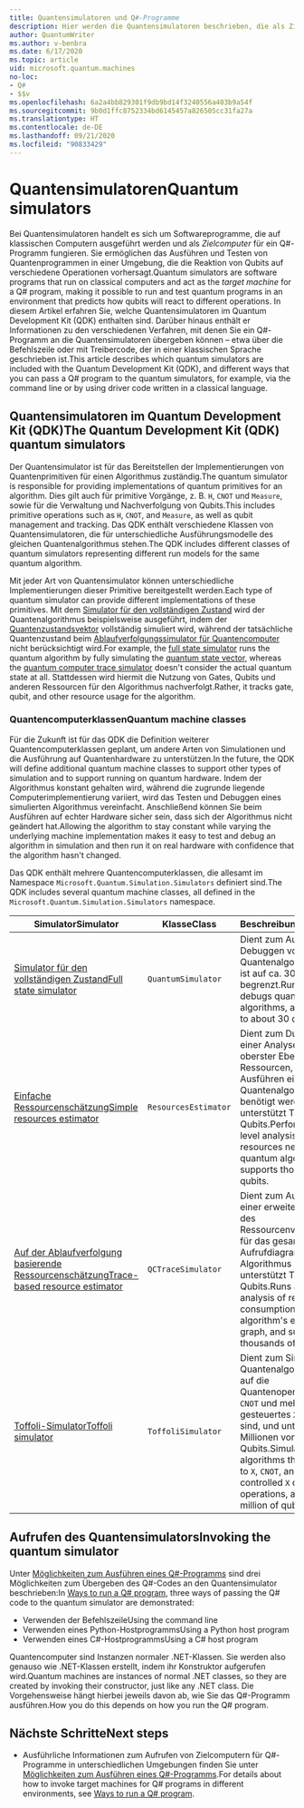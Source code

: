 ```yaml
---
title: Quantensimulatoren und Q#-Programme
description: Hier werden die Quantensimulatoren beschrieben, die als Zielcomputer für Q#-Programme verfügbar sind.
author: QuantumWriter
ms.author: v-benbra
ms.date: 6/17/2020
ms.topic: article
uid: microsoft.quantum.machines
no-loc:
- Q#
- $$v
ms.openlocfilehash: 6a2a4bb829301f9db9bd14f3240556a403b9a54f
ms.sourcegitcommit: 9b0d1ffc8752334bd6145457a826505cc31fa27a
ms.translationtype: HT
ms.contentlocale: de-DE
ms.lasthandoff: 09/21/2020
ms.locfileid: "90833429"
---
```

# <a name="quantum-simulators"></a><span data-ttu-id="ded20-103">Quantensimulatoren</span><span class="sxs-lookup"><span data-stu-id="ded20-103">Quantum simulators</span></span>

<span data-ttu-id="ded20-104">Bei Quantensimulatoren handelt es sich um Softwareprogramme, die auf klassischen Computern ausgeführt werden und als *Zielcomputer* für ein Q#-Programm fungieren. Sie ermöglichen das Ausführen und Testen von Quantenprogrammen in einer Umgebung, die die Reaktion von Qubits auf verschiedene Operationen vorhersagt.</span><span class="sxs-lookup"><span data-stu-id="ded20-104">Quantum simulators are software programs that run on classical computers and act as the *target machine* for a Q# program, making it possible to run and test quantum programs in an environment that predicts how qubits will react to different operations.</span></span> <span data-ttu-id="ded20-105">In diesem Artikel erfahren Sie, welche Quantensimulatoren im Quantum Development Kit (QDK) enthalten sind. Darüber hinaus enthält er Informationen zu den verschiedenen Verfahren, mit denen Sie ein Q#-Programm an die Quantensimulatoren übergeben können – etwa über die Befehlszeile oder mit Treibercode, der in einer klassischen Sprache geschrieben ist.</span><span class="sxs-lookup"><span data-stu-id="ded20-105">This article describes which quantum simulators are included with the Quantum Development Kit (QDK), and different ways that you can pass a Q# program to the quantum simulators, for example, via the command line or by using driver code written in a classical language.</span></span>  



## <a name="the-quantum-development-kit-qdk-quantum-simulators"></a><span data-ttu-id="ded20-106">Quantensimulatoren im Quantum Development Kit (QDK)</span><span class="sxs-lookup"><span data-stu-id="ded20-106">The Quantum Development Kit (QDK) quantum simulators</span></span>

<span data-ttu-id="ded20-107">Der Quantensimulator ist für das Bereitstellen der Implementierungen von Quantenprimitiven für einen Algorithmus zuständig.</span><span class="sxs-lookup"><span data-stu-id="ded20-107">The quantum simulator is responsible for providing implementations of quantum primitives for an algorithm.</span></span> <span data-ttu-id="ded20-108">Dies gilt auch für primitive Vorgänge, z. B. `H`, `CNOT` und `Measure`, sowie für die Verwaltung und Nachverfolgung von Qubits.</span><span class="sxs-lookup"><span data-stu-id="ded20-108">This includes primitive operations such as `H`, `CNOT`, and `Measure`, as well as qubit management and tracking.</span></span> <span data-ttu-id="ded20-109">Das QDK enthält verschiedene Klassen von Quantensimulatoren, die für unterschiedliche Ausführungsmodelle des gleichen Quantenalgorithmus stehen.</span><span class="sxs-lookup"><span data-stu-id="ded20-109">The QDK includes different classes of quantum simulators representing different run models for the same quantum algorithm.</span></span> 


<span data-ttu-id="ded20-110">Mit jeder Art von Quantensimulator können unterschiedliche Implementierungen dieser Primitive bereitgestellt werden.</span><span class="sxs-lookup"><span data-stu-id="ded20-110">Each type of quantum simulator can provide different implementations of these primitives.</span></span> <span data-ttu-id="ded20-111">Mit dem [Simulator für den vollständigen Zustand](xref:microsoft.quantum.machines.full-state-simulator) wird der Quantenalgorithmus beispielsweise ausgeführt, indem der [Quantenzustandsvektor](xref:microsoft.quantum.glossary#quantum-state) vollständig simuliert wird, während der tatsächliche Quantenzustand beim [Ablaufverfolgungssimulator für Quantencomputer](xref:microsoft.quantum.machines.qc-trace-simulator.intro) nicht berücksichtigt wird.</span><span class="sxs-lookup"><span data-stu-id="ded20-111">For example, the [full state simulator](xref:microsoft.quantum.machines.full-state-simulator) runs the quantum algorithm by fully simulating the [quantum state vector](xref:microsoft.quantum.glossary#quantum-state), whereas the [quantum computer trace simulator](xref:microsoft.quantum.machines.qc-trace-simulator.intro) doesn't consider the actual quantum state at all.</span></span> <span data-ttu-id="ded20-112">Stattdessen wird hiermit die Nutzung von Gates, Qubits und anderen Ressourcen für den Algorithmus nachverfolgt.</span><span class="sxs-lookup"><span data-stu-id="ded20-112">Rather, it tracks gate, qubit, and other resource usage for the algorithm.</span></span>

### <a name="quantum-machine-classes"></a><span data-ttu-id="ded20-113">Quantencomputerklassen</span><span class="sxs-lookup"><span data-stu-id="ded20-113">Quantum machine classes</span></span>

<span data-ttu-id="ded20-114">Für die Zukunft ist für das QDK die Definition weiterer Quantencomputerklassen geplant, um andere Arten von Simulationen und die Ausführung auf Quantenhardware zu unterstützen.</span><span class="sxs-lookup"><span data-stu-id="ded20-114">In the future, the QDK will define additional quantum machine classes to support other types of simulation and to support running on quantum hardware.</span></span> <span data-ttu-id="ded20-115">Indem der Algorithmus konstant gehalten wird, während die zugrunde liegende Computerimplementierung variiert, wird das Testen und Debuggen eines simulierten Algorithmus vereinfacht. Anschließend können Sie beim Ausführen auf echter Hardware sicher sein, dass sich der Algorithmus nicht geändert hat.</span><span class="sxs-lookup"><span data-stu-id="ded20-115">Allowing the algorithm to stay constant while varying the underlying machine implementation makes it easy to test and debug an algorithm in simulation and then run it on real hardware with confidence that the algorithm hasn't changed.</span></span>

<span data-ttu-id="ded20-116">Das QDK enthält mehrere Quantencomputerklassen, die allesamt im Namespace `Microsoft.Quantum.Simulation.Simulators` definiert sind.</span><span class="sxs-lookup"><span data-stu-id="ded20-116">The QDK includes several quantum machine classes, all defined in the `Microsoft.Quantum.Simulation.Simulators` namespace.</span></span>

|<span data-ttu-id="ded20-117">Simulator</span><span class="sxs-lookup"><span data-stu-id="ded20-117">Simulator</span></span> |<span data-ttu-id="ded20-118">Klasse</span><span class="sxs-lookup"><span data-stu-id="ded20-118">Class</span></span>|<span data-ttu-id="ded20-119">Beschreibung</span><span class="sxs-lookup"><span data-stu-id="ded20-119">Description</span></span>|
|-----|------|---|
|[<span data-ttu-id="ded20-120">Simulator für den vollständigen Zustand</span><span class="sxs-lookup"><span data-stu-id="ded20-120">Full state simulator</span></span>](xref:microsoft.quantum.machines.full-state-simulator)| `QuantumSimulator` | <span data-ttu-id="ded20-121">Dient zum Ausführen und Debuggen von Quantenalgorithmen und ist auf ca. 30 Qubits begrenzt.</span><span class="sxs-lookup"><span data-stu-id="ded20-121">Runs and debugs quantum algorithms, and is limited to about 30 qubits.</span></span> |
|[<span data-ttu-id="ded20-122">Einfache Ressourcenschätzung</span><span class="sxs-lookup"><span data-stu-id="ded20-122">Simple resources estimator</span></span>](xref:microsoft.quantum.machines.resources-estimator)| `ResourcesEstimator` | <span data-ttu-id="ded20-123">Dient zum Durchführen einer Analyse auf oberster Ebene für die Ressourcen, die zum Ausführen eines Quantenalgorithmus benötigt werden, und unterstützt Tausende von Qubits.</span><span class="sxs-lookup"><span data-stu-id="ded20-123">Performs a top level analysis of the resources needed to run a quantum algorithm, and supports thousands of qubits.</span></span>|
|[<span data-ttu-id="ded20-124">Auf der Ablaufverfolgung basierende Ressourcenschätzung</span><span class="sxs-lookup"><span data-stu-id="ded20-124">Trace-based resource estimator</span></span>](xref:microsoft.quantum.machines.qc-trace-simulator.intro)|  `QCTraceSimulator` |<span data-ttu-id="ded20-125">Dient zum Ausführen einer erweiterten Analyse des Ressourcenverbrauchs für das gesamte Aufrufdiagramm des Algorithmus und unterstützt Tausende von Qubits.</span><span class="sxs-lookup"><span data-stu-id="ded20-125">Runs advanced analysis of resources consumptions for the algorithm's entire call-graph, and supports thousands of qubits.</span></span>|
|[<span data-ttu-id="ded20-126">Toffoli-Simulator</span><span class="sxs-lookup"><span data-stu-id="ded20-126">Toffoli simulator</span></span>](xref:microsoft.quantum.machines.toffoli-simulator)| `ToffoliSimulator` |<span data-ttu-id="ded20-127">Dient zum Simulieren von Quantenalgorithmen, die auf die Quantenoperationen `X`, `CNOT` und mehrfach gesteuertes `X` beschränkt sind, und unterstützt Millionen von Qubits.</span><span class="sxs-lookup"><span data-stu-id="ded20-127">Simulates quantum algorithms that are limited to `X`, `CNOT`, and multi-controlled `X` quantum operations, and supports million of qubits.</span></span> |

## <a name="invoking-the-quantum-simulator"></a><span data-ttu-id="ded20-128">Aufrufen des Quantensimulators</span><span class="sxs-lookup"><span data-stu-id="ded20-128">Invoking the quantum simulator</span></span>

<span data-ttu-id="ded20-129">Unter [Möglichkeiten zum Ausführen eines Q#-Programms](xref:microsoft.quantum.guide.host-programs) sind drei Möglichkeiten zum Übergeben des Q#-Codes an den Quantensimulator beschrieben:</span><span class="sxs-lookup"><span data-stu-id="ded20-129">In [Ways to run a Q# program](xref:microsoft.quantum.guide.host-programs), three ways of passing the Q# code to the quantum simulator are demonstrated:</span></span> 

* <span data-ttu-id="ded20-130">Verwenden der Befehlszeile</span><span class="sxs-lookup"><span data-stu-id="ded20-130">Using the command line</span></span>
* <span data-ttu-id="ded20-131">Verwenden eines Python-Hostprogramms</span><span class="sxs-lookup"><span data-stu-id="ded20-131">Using a Python host program</span></span>
* <span data-ttu-id="ded20-132">Verwenden eines C#-Hostprogramms</span><span class="sxs-lookup"><span data-stu-id="ded20-132">Using a C# host program</span></span>

<span data-ttu-id="ded20-133">Quantencomputer sind Instanzen normaler .NET-Klassen. Sie werden also genauso wie .NET-Klassen erstellt, indem ihr Konstruktor aufgerufen wird.</span><span class="sxs-lookup"><span data-stu-id="ded20-133">Quantum machines are instances of normal .NET classes, so they are created by invoking their constructor, just like any .NET class.</span></span> <span data-ttu-id="ded20-134">Die Vorgehensweise hängt hierbei jeweils davon ab, wie Sie das Q#-Programm ausführen.</span><span class="sxs-lookup"><span data-stu-id="ded20-134">How you do this depends on how you run the Q# program.</span></span>

## <a name="next-steps"></a><span data-ttu-id="ded20-135">Nächste Schritte</span><span class="sxs-lookup"><span data-stu-id="ded20-135">Next steps</span></span>

* <span data-ttu-id="ded20-136">Ausführliche Informationen zum Aufrufen von Zielcomputern für Q#-Programme in unterschiedlichen Umgebungen finden Sie unter [Möglichkeiten zum Ausführen eines Q#-Programms](xref:microsoft.quantum.guide.host-programs).</span><span class="sxs-lookup"><span data-stu-id="ded20-136">For details about how to invoke target machines for Q# programs in different environments, see [Ways to run a Q# program](xref:microsoft.quantum.guide.host-programs).</span></span>
